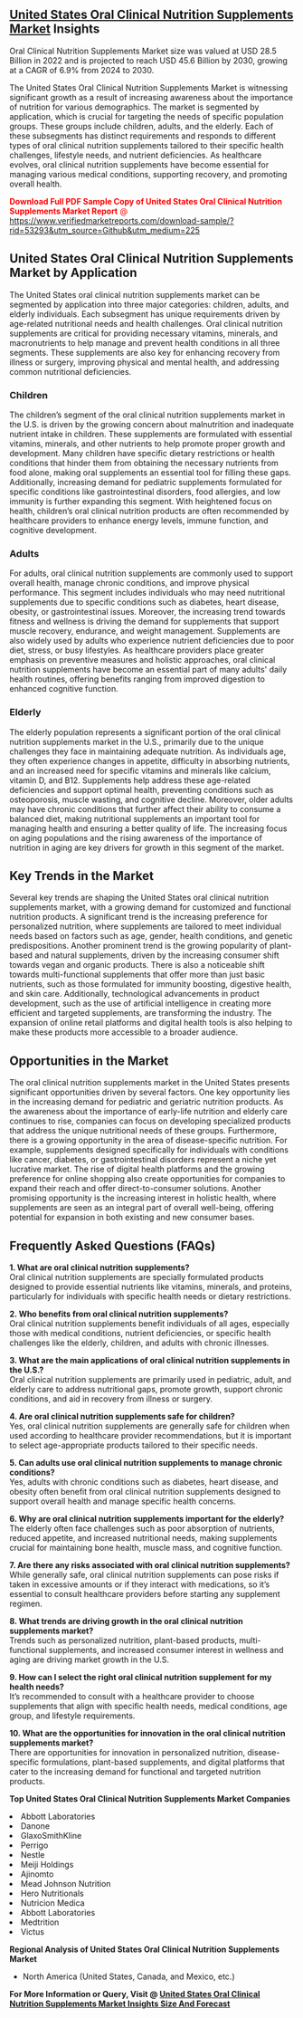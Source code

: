 <h2><a href="https://www.verifiedmarketreports.com/download-sample/?rid=53293&amp;utm_source=Github&amp;utm_medium=225" target="_blank">United States Oral Clinical Nutrition Supplements Market</a> Insights</h2><p>Oral Clinical Nutrition Supplements Market size was valued at USD 28.5 Billion in 2022 and is projected to reach USD 45.6 Billion by 2030, growing at a CAGR of 6.9% from 2024 to 2030.</p><p><p>The United States Oral Clinical Nutrition Supplements Market is witnessing significant growth as a result of increasing awareness about the importance of nutrition for various demographics. The market is segmented by application, which is crucial for targeting the needs of specific population groups. These groups include children, adults, and the elderly. Each of these subsegments has distinct requirements and responds to different types of oral clinical nutrition supplements tailored to their specific health challenges, lifestyle needs, and nutrient deficiencies. As healthcare evolves, oral clinical nutrition supplements have become essential for managing various medical conditions, supporting recovery, and promoting overall health.</p> <p><p><span class=""><span style="color: #ff0000;"><strong>Download Full PDF Sample Copy of United States Oral Clinical Nutrition Supplements Market Report</strong> @ </span><a href="https://www.verifiedmarketreports.com/download-sample/?rid=53293&amp;utm_source=Github&amp;utm_medium=225" target="_blank">https://www.verifiedmarketreports.com/download-sample/?rid=53293&amp;utm_source=Github&amp;utm_medium=225</a></span></p></p> <h2>United States Oral Clinical Nutrition Supplements Market by Application</h2> <p>The United States oral clinical nutrition supplements market can be segmented by application into three major categories: children, adults, and elderly individuals. Each subsegment has unique requirements driven by age-related nutritional needs and health challenges. Oral clinical nutrition supplements are critical for providing necessary vitamins, minerals, and macronutrients to help manage and prevent health conditions in all three segments. These supplements are also key for enhancing recovery from illness or surgery, improving physical and mental health, and addressing common nutritional deficiencies.</p> <h3>Children</h3> <p>The children’s segment of the oral clinical nutrition supplements market in the U.S. is driven by the growing concern about malnutrition and inadequate nutrient intake in children. These supplements are formulated with essential vitamins, minerals, and other nutrients to help promote proper growth and development. Many children have specific dietary restrictions or health conditions that hinder them from obtaining the necessary nutrients from food alone, making oral supplements an essential tool for filling these gaps. Additionally, increasing demand for pediatric supplements formulated for specific conditions like gastrointestinal disorders, food allergies, and low immunity is further expanding this segment. With heightened focus on health, children’s oral clinical nutrition products are often recommended by healthcare providers to enhance energy levels, immune function, and cognitive development.</p> <h3>Adults</h3> <p>For adults, oral clinical nutrition supplements are commonly used to support overall health, manage chronic conditions, and improve physical performance. This segment includes individuals who may need nutritional supplements due to specific conditions such as diabetes, heart disease, obesity, or gastrointestinal issues. Moreover, the increasing trend towards fitness and wellness is driving the demand for supplements that support muscle recovery, endurance, and weight management. Supplements are also widely used by adults who experience nutrient deficiencies due to poor diet, stress, or busy lifestyles. As healthcare providers place greater emphasis on preventive measures and holistic approaches, oral clinical nutrition supplements have become an essential part of many adults' daily health routines, offering benefits ranging from improved digestion to enhanced cognitive function.</p> <h3>Elderly</h3> <p>The elderly population represents a significant portion of the oral clinical nutrition supplements market in the U.S., primarily due to the unique challenges they face in maintaining adequate nutrition. As individuals age, they often experience changes in appetite, difficulty in absorbing nutrients, and an increased need for specific vitamins and minerals like calcium, vitamin D, and B12. Supplements help address these age-related deficiencies and support optimal health, preventing conditions such as osteoporosis, muscle wasting, and cognitive decline. Moreover, older adults may have chronic conditions that further affect their ability to consume a balanced diet, making nutritional supplements an important tool for managing health and ensuring a better quality of life. The increasing focus on aging populations and the rising awareness of the importance of nutrition in aging are key drivers for growth in this segment of the market.</p> <h2>Key Trends in the Market</h2> <p>Several key trends are shaping the United States oral clinical nutrition supplements market, with a growing demand for customized and functional nutrition products. A significant trend is the increasing preference for personalized nutrition, where supplements are tailored to meet individual needs based on factors such as age, gender, health conditions, and genetic predispositions. Another prominent trend is the growing popularity of plant-based and natural supplements, driven by the increasing consumer shift towards vegan and organic products. There is also a noticeable shift towards multi-functional supplements that offer more than just basic nutrients, such as those formulated for immunity boosting, digestive health, and skin care. Additionally, technological advancements in product development, such as the use of artificial intelligence in creating more efficient and targeted supplements, are transforming the industry. The expansion of online retail platforms and digital health tools is also helping to make these products more accessible to a broader audience.</p> <h2>Opportunities in the Market</h2> <p>The oral clinical nutrition supplements market in the United States presents significant opportunities driven by several factors. One key opportunity lies in the increasing demand for pediatric and geriatric nutrition products. As the awareness about the importance of early-life nutrition and elderly care continues to rise, companies can focus on developing specialized products that address the unique nutritional needs of these groups. Furthermore, there is a growing opportunity in the area of disease-specific nutrition. For example, supplements designed specifically for individuals with conditions like cancer, diabetes, or gastrointestinal disorders represent a niche yet lucrative market. The rise of digital health platforms and the growing preference for online shopping also create opportunities for companies to expand their reach and offer direct-to-consumer solutions. Another promising opportunity is the increasing interest in holistic health, where supplements are seen as an integral part of overall well-being, offering potential for expansion in both existing and new consumer bases.</p> <h2>Frequently Asked Questions (FAQs)</h2> <p><b>1. What are oral clinical nutrition supplements?</b><br>Oral clinical nutrition supplements are specially formulated products designed to provide essential nutrients like vitamins, minerals, and proteins, particularly for individuals with specific health needs or dietary restrictions.</p> <p><b>2. Who benefits from oral clinical nutrition supplements?</b><br>Oral clinical nutrition supplements benefit individuals of all ages, especially those with medical conditions, nutrient deficiencies, or specific health challenges like the elderly, children, and adults with chronic illnesses.</p> <p><b>3. What are the main applications of oral clinical nutrition supplements in the U.S.?</b><br>Oral clinical nutrition supplements are primarily used in pediatric, adult, and elderly care to address nutritional gaps, promote growth, support chronic conditions, and aid in recovery from illness or surgery.</p> <p><b>4. Are oral clinical nutrition supplements safe for children?</b><br>Yes, oral clinical nutrition supplements are generally safe for children when used according to healthcare provider recommendations, but it is important to select age-appropriate products tailored to their specific needs.</p> <p><b>5. Can adults use oral clinical nutrition supplements to manage chronic conditions?</b><br>Yes, adults with chronic conditions such as diabetes, heart disease, and obesity often benefit from oral clinical nutrition supplements designed to support overall health and manage specific health concerns.</p> <p><b>6. Why are oral clinical nutrition supplements important for the elderly?</b><br>The elderly often face challenges such as poor absorption of nutrients, reduced appetite, and increased nutritional needs, making supplements crucial for maintaining bone health, muscle mass, and cognitive function.</p> <p><b>7. Are there any risks associated with oral clinical nutrition supplements?</b><br>While generally safe, oral clinical nutrition supplements can pose risks if taken in excessive amounts or if they interact with medications, so it’s essential to consult healthcare providers before starting any supplement regimen.</p> <p><b>8. What trends are driving growth in the oral clinical nutrition supplements market?</b><br>Trends such as personalized nutrition, plant-based products, multi-functional supplements, and increased consumer interest in wellness and aging are driving market growth in the U.S.</p> <p><b>9. How can I select the right oral clinical nutrition supplement for my health needs?</b><br>It’s recommended to consult with a healthcare provider to choose supplements that align with specific health needs, medical conditions, age group, and lifestyle requirements.</p> <p><b>10. What are the opportunities for innovation in the oral clinical nutrition supplements market?</b><br>There are opportunities for innovation in personalized nutrition, disease-specific formulations, plant-based supplements, and digital platforms that cater to the increasing demand for functional and targeted nutrition products.</p></p><p><strong>Top United States Oral Clinical Nutrition Supplements Market Companies</strong></p><div data-test-id=""><p><li>Abbott Laboratories</li><li> Danone</li><li> GlaxoSmithKline</li><li> Perrigo</li><li> Nestle</li><li> Meiji Holdings</li><li> Ajinomto</li><li> Mead Johnson Nutrition</li><li> Hero Nutritionals</li><li> Nutricion Medica</li><li> Abbott Laboratories</li><li> Medtrition</li><li> Victus</li></p><div><strong>Regional Analysis of&nbsp;United States Oral Clinical Nutrition Supplements Market</strong></div><ul><li dir="ltr"><p dir="ltr">North America&nbsp;(United States, Canada, and Mexico, etc.)</p></li></ul><p><strong>For More Information or Query, Visit @&nbsp;</strong><strong><a href="https://www.verifiedmarketreports.com/product/global-oral-clinical-nutrition-supplements-market-2019-by-manufacturers-regions-type-and-application-forecast-to-2024/?utm_source=Github&amp;utm_medium=225" target="_blank">United States Oral Clinical Nutrition Supplements Market Insights Size And Forecast</a></strong></p></div>

